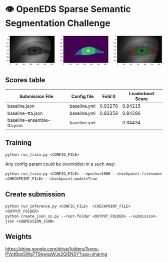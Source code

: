 # 👁 OpenEDS Sparse Semantic Segmentation Challenge

![baseline-out](figs/baseline-out.png)

## Scores table
Submission File | Config file | Fold 0 | Leaderbord Score
-|-|-|-
baseline.json |baseline.yml | 0.93276 | 0.94215
baseline-tta.json |baseline.yml | 0.93358 | 0.94286
baseline-ensemble-tta.json | baseline.yml | - | 0.94434

## Training
```
python run_train.py <CONFIG_FILE> 
```
Any config param could be overridden in a such way:
```
python run_train.py <CONFIG_FILE> --epochs=1000 --checkpoint.filename=<CHECKPOINT_FILE> --checkpoint.model=True
```


## Create submission
```
python run_inference.py <CONFIG_FILE>  <CHECKPOINT_FILE> <OUTPUT_FOLDER>
python create_json_ss.py --root-folder <OUTPUT_FOLDER> --submission-json <SUBMISSION_JSON>
```

## Weights
https://drive.google.com/drive/folders/1kxgu-PVptBqsSWg7T9qwsaWJa2QlENSY?usp=sharing